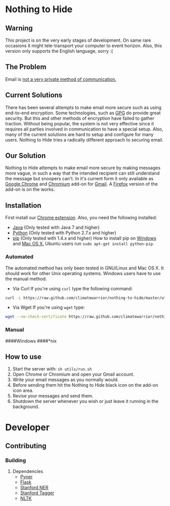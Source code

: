 # Nothing to Hide
## Warning
This project is on the very early stages of development. On same rare
occasions it might tele-transport your computer to event
horizon. Also, this version only supports the English language, sorry :(
## The Problem
Email is [not a very private method of communication.](https://en.wikipedia.org/wiki/Email_security#Privacy_concerns)
## Current Solutions
There has been several attempts to make email more secure such as using end-to-end
encryption. Some technologies, such as [GPG](https://en.wikipedia.org/wiki/GNU_Privacy_Guard) do provide great security.
But this and other methods of encryption have failed to gather
traction. Without being popular, the system is not very effective since
it requires all parties involved in communication to have a special
setup. Also, many of the current solutions are hard to setup and configure for many
users. Nothing to Hide tries a radically different approach to securing email.

## Our Solution
Nothing to Hide attempts to make email more secure by making messages
more vague, in such a way that the intended recipient can still
understand the message but snoopers can't. In it's current form it
only available as [Google Chrome](https://www.google.com/intl/en/chrome/browser/) and [Chromium](http://www.chromium.org/Home) add-on for [Gmail](https://mail.google.com). A
[Firefox](https://www.mozilla.org/en-US/firefox/new/) version of the add-on is on the works.

## Installation

First install our [Chrome extension](https://chrome.google.com/webstore/detail/keiegjchmoggjbpgfjdjghbiicpjneoe/publish-accepted). Also, you need the following installed:

-   [Java](http://openjdk.java.net/) (Only tested with Java 7 and higher)
-   [Python](http://python.org/) (Only tested with Python 2.7.x and higher)
-   [pip](https://pypi.python.org/pypi/pip/) (Only tested with 1.4.x and higher) How to install pip on
      [Windows](http://stackoverflow.com/questions/4750806/how-to-install-pip-on-windows) and [Mac OS X.](http://docs.python-guide.org/en/latest/starting/install/osx/) Ubuntu users run `sudo apt-get install python-pip`.

### Automated
The automated method has only been tested in GNU/Linux and Mac OS
X. It should work for other Unix operating systems. Windows users have
to use the manual method.

-  Via Curl
    If you're using `curl` type the following command:
```bash
curl -L https://raw.github.com/climatewarrior/nothing-to-hide/master/utils/installer.sh | sh
```
-  Via Wget
    If you're using `wget` type:
```bash
wget --no-check-certificate https://raw.github.com/climatewarrior/nothing-to-hide/master/utils/installer.sh -O - | sh
```

### Manual
####Windows
####\*nix

## How to use
1.   Start the server with: `sh utils/run.sh`
2.  Open Chrome or Chromium and open your Gmail account.
3.  Write your email messages as you normally would.
4.   Before sending them hit the Nothing to Hide black icon on the add-on
     icon area.
5.   Revise your messages and send them.
6.   Shutdown the server whenever you wish or just leave it running in
    the background.

# Developer
## Contributing
### Building
1.  Dependencies
    -   [Pyner](https://github.com/dat/pyner)
    -   [Flask](http://flask.pocoo.org/)
    -   [Stanford NER](https://github.com/dat/stanford-ner)
    -   [Stanford Tagger](http://nlp.stanford.edu/software/tagger.shtml)
    -   [NLTK](https://pypi.python.org/pypi/nltk/2.0.1)
